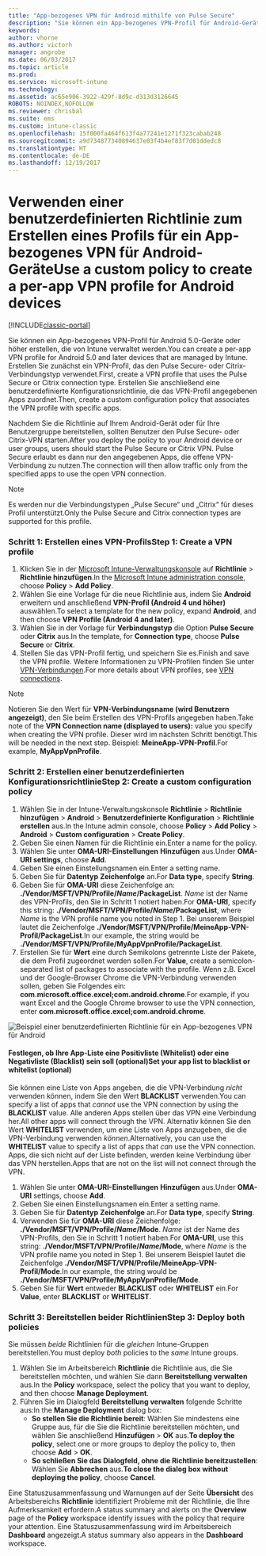 ```yaml
---
title: "App-bezogenes VPN für Android mithilfe von Pulse Secure"
description: "Sie können ein App-bezogenes VPN-Profil für Android-Geräte erstellen, die von Intune verwaltet werden."
keywords: 
author: vhorne
ms.author: victorh
manager: angrobe
ms.date: 06/03/2017
ms.topic: article
ms.prod: 
ms.service: microsoft-intune
ms.technology: 
ms.assetid: ac65e906-3922-429f-8d9c-d313d3126645
ROBOTS: NOINDEX,NOFOLLOW
ms.reviewer: chrisbal
ms.suite: ems
ms.custom: intune-classic
ms.openlocfilehash: 15f000fa464f613f4a77241e1271f323cabab248
ms.sourcegitcommit: a9d734877340894637e03f4b4ef83f7d01ddedc8
ms.translationtype: HT
ms.contentlocale: de-DE
ms.lasthandoff: 12/19/2017
---
```

# <a name="use-a-custom-policy-to-create-a-per-app-vpn-profile-for-android-devices"></a><span data-ttu-id="57cb9-103">Verwenden einer benutzerdefinierten Richtlinie zum Erstellen eines Profils für ein App-bezogenes VPN für Android-Geräte</span><span class="sxs-lookup"><span data-stu-id="57cb9-103">Use a custom policy to create a per-app VPN profile for Android devices</span></span>

[!INCLUDE[classic-portal](../includes/classic-portal.md)]

<span data-ttu-id="57cb9-104">Sie können ein App-bezogenes VPN-Profil für Android 5.0-Geräte oder höher erstellen, die von Intune verwaltet werden.</span><span class="sxs-lookup"><span data-stu-id="57cb9-104">You can create a per-app VPN profile for Android 5.0 and later devices that are managed by Intune.</span></span> <span data-ttu-id="57cb9-105">Erstellen Sie zunächst ein VPN-Profil, das den Pulse Secure- oder Citrix-Verbindungstyp verwendet.</span><span class="sxs-lookup"><span data-stu-id="57cb9-105">First, create a VPN profile that uses the Pulse Secure or Citrix connection type.</span></span> <span data-ttu-id="57cb9-106">Erstellen Sie anschließend eine benutzerdefinierte Konfigurationsrichtlinie, die das VPN-Profil angegebenen Apps zuordnet.</span><span class="sxs-lookup"><span data-stu-id="57cb9-106">Then, create a custom configuration policy that associates the VPN profile with specific apps.</span></span> 

<span data-ttu-id="57cb9-107">Nachdem Sie die Richtlinie auf Ihrem Android-Gerät oder für Ihre Benutzergruppe bereitstellen, sollten Benutzer den Pulse Secure- oder Citrix-VPN starten.</span><span class="sxs-lookup"><span data-stu-id="57cb9-107">After you deploy the policy to your Android device or user groups, users should start the Pulse Secure or Citrix VPN.</span></span> <span data-ttu-id="57cb9-108">Pulse Secure erlaubt es dann nur den angegebenen Apps, die offene VPN-Verbindung zu nutzen.</span><span class="sxs-lookup"><span data-stu-id="57cb9-108">The connection will then allow traffic only from the specified apps to use the open VPN connection.</span></span>

> [!NOTE]
>
> <span data-ttu-id="57cb9-109">Es werden nur die Verbindungstypen „Pulse Secure“ und „Citrix“ für dieses Profil unterstützt.</span><span class="sxs-lookup"><span data-stu-id="57cb9-109">Only the Pulse Secure and Citrix connection types are supported for this profile.</span></span>


### <a name="step-1-create-a-vpn-profile"></a><span data-ttu-id="57cb9-110">Schritt 1: Erstellen eines VPN-Profils</span><span class="sxs-lookup"><span data-stu-id="57cb9-110">Step 1: Create a VPN profile</span></span>

1. <span data-ttu-id="57cb9-111">Klicken Sie in der [Microsoft Intune-Verwaltungskonsole](https://manage.microsoft.com) auf **Richtlinie** > **Richtlinie hinzufügen**.</span><span class="sxs-lookup"><span data-stu-id="57cb9-111">In the [Microsoft Intune administration console](https://manage.microsoft.com), choose **Policy** > **Add Policy**.</span></span>
2. <span data-ttu-id="57cb9-112">Wählen Sie eine Vorlage für die neue Richtlinie aus, indem Sie **Android** erweitern und anschließend **VPN-Profil (Android 4 und höher)** auswählen.</span><span class="sxs-lookup"><span data-stu-id="57cb9-112">To select a template for the new policy, expand **Android**, and then choose **VPN Profile (Android 4 and later)**.</span></span>
3. <span data-ttu-id="57cb9-113">Wählen Sie in der Vorlage für **Verbindungstyp** die Option **Pulse Secure** oder **Citrix** aus.</span><span class="sxs-lookup"><span data-stu-id="57cb9-113">In the template, for **Connection type**, choose **Pulse Secure** or **Citrix**.</span></span>
4. <span data-ttu-id="57cb9-114">Stellen Sie das VPN-Profil fertig, und speichern Sie es.</span><span class="sxs-lookup"><span data-stu-id="57cb9-114">Finish and save the VPN profile.</span></span> <span data-ttu-id="57cb9-115">Weitere Informationen zu VPN-Profilen finden Sie unter [VPN-Verbindungen](../deploy-use/vpn-connections-in-microsoft-intune.md).</span><span class="sxs-lookup"><span data-stu-id="57cb9-115">For more details about VPN profiles, see [VPN connections](../deploy-use/vpn-connections-in-microsoft-intune.md).</span></span>

> [!NOTE]
>
> <span data-ttu-id="57cb9-116">Notieren Sie den Wert für **VPN-Verbindungsname (wird Benutzern angezeigt)**, den Sie beim Erstellen des VPN-Profils angegeben haben.</span><span class="sxs-lookup"><span data-stu-id="57cb9-116">Take note of the **VPN Connection name (displayed to users):** value you specify when creating the VPN profile.</span></span> <span data-ttu-id="57cb9-117">Dieser wird im nächsten Schritt benötigt.</span><span class="sxs-lookup"><span data-stu-id="57cb9-117">This will be needed in the next step.</span></span> <span data-ttu-id="57cb9-118">Beispiel: **MeineApp-VPN-Profil**.</span><span class="sxs-lookup"><span data-stu-id="57cb9-118">For example, **MyAppVpnProfile**.</span></span>

### <a name="step-2-create-a-custom-configuration-policy"></a><span data-ttu-id="57cb9-119">Schritt 2: Erstellen einer benutzerdefinierten Konfigurationsrichtlinie</span><span class="sxs-lookup"><span data-stu-id="57cb9-119">Step 2: Create a custom configuration policy</span></span>

   1. <span data-ttu-id="57cb9-120">Wählen Sie in der Intune-Verwaltungskonsole **Richtlinie** > **Richtlinie hinzufügen** > **Android** > **Benutzerdefinierte Konfiguration** > **Richtlinie erstellen** aus.</span><span class="sxs-lookup"><span data-stu-id="57cb9-120">In the Intune admin console, choose **Policy** > **Add Policy** > **Android** > **Custom configuration** > **Create Policy**.</span></span>
   2. <span data-ttu-id="57cb9-121">Geben Sie einen Namen für die Richtlinie ein.</span><span class="sxs-lookup"><span data-stu-id="57cb9-121">Enter a name for the policy.</span></span>
   3. <span data-ttu-id="57cb9-122">Wählen Sie unter **OMA-URI-Einstellungen** **Hinzufügen** aus.</span><span class="sxs-lookup"><span data-stu-id="57cb9-122">Under **OMA-URI settings**, choose **Add**.</span></span>
   4. <span data-ttu-id="57cb9-123">Geben Sie einen Einstellungsnamen ein.</span><span class="sxs-lookup"><span data-stu-id="57cb9-123">Enter a setting name.</span></span>
   5. <span data-ttu-id="57cb9-124">Geben Sie für **Datentyp** **Zeichenfolge** an.</span><span class="sxs-lookup"><span data-stu-id="57cb9-124">For **Data type**, specify **String**.</span></span>
   6. <span data-ttu-id="57cb9-125">Geben Sie für **OMA-URI** diese Zeichenfolge an: **./Vendor/MSFT/VPN/Profile/*Name*/PackageList**. *Name* ist der Name des VPN-Profils, den Sie in Schritt 1 notiert haben.</span><span class="sxs-lookup"><span data-stu-id="57cb9-125">For **OMA-URI**, specify this string: **./Vendor/MSFT/VPN/Profile/*Name*/PackageList**, where *Name* is the VPN profile name you noted in Step 1.</span></span> <span data-ttu-id="57cb9-126">Bei unserem Beispiel lautet die Zeichenfolge **./Vendor/MSFT/VPN/Profile/MeineApp-VPN-Profil/PackageList**.</span><span class="sxs-lookup"><span data-stu-id="57cb9-126">In our example, the string would be **./Vendor/MSFT/VPN/Profile/MyAppVpnProfile/PackageList**.</span></span>
   7.   <span data-ttu-id="57cb9-127">Erstellen Sie für **Wert** eine durch Semikolons getrennte Liste der Pakete, die dem Profil zugeordnet werden sollen.</span><span class="sxs-lookup"><span data-stu-id="57cb9-127">For **Value**, create a semicolon-separated list of packages to associate with the profile.</span></span> <span data-ttu-id="57cb9-128">Wenn z.B. Excel und der Google-Browser Chrome die VPN-Verbindung verwenden sollen, geben Sie Folgendes ein: **com.microsoft.office.excel;com.android.chrome**.</span><span class="sxs-lookup"><span data-stu-id="57cb9-128">For example, if you want Excel and the Google Chrome browser to use the VPN connection, enter **com.microsoft.office.excel;com.android.chrome**.</span></span>

![Beispiel einer benutzerdefinierten Richtlinie für ein App-bezogenes VPN für Android](./media/android_per_app_vpn_oma_uri.png)

#### <a name="set-your-app-list-to-blacklist-or-whitelist-optional"></a><span data-ttu-id="57cb9-130">Festlegen, ob Ihre App-Liste eine Positivliste (Whitelist) oder eine Negativliste (Blacklist) sein soll (optional)</span><span class="sxs-lookup"><span data-stu-id="57cb9-130">Set your app list to blacklist or whitelist (optional)</span></span>
  <span data-ttu-id="57cb9-131">Sie können eine Liste von Apps angeben, die die VPN-Verbindung *nicht* verwenden können, indem Sie den Wert **BLACKLIST** verwenden.</span><span class="sxs-lookup"><span data-stu-id="57cb9-131">You can specify a list of apps that *cannot* use the VPN connection by using the **BLACKLIST** value.</span></span> <span data-ttu-id="57cb9-132">Alle anderen Apps stellen über das VPN eine Verbindung her.</span><span class="sxs-lookup"><span data-stu-id="57cb9-132">All other apps will connect through the VPN.</span></span>
<span data-ttu-id="57cb9-133">Alternativ können Sie den Wert **WHITELIST** verwenden, um eine Liste von Apps anzugeben, die die VPN-Verbindung verwenden *können*.</span><span class="sxs-lookup"><span data-stu-id="57cb9-133">Alternatively, you can use the **WHITELIST** value to specify a list of apps that *can* use the VPN connection.</span></span> <span data-ttu-id="57cb9-134">Apps, die sich nicht auf der Liste befinden, werden keine Verbindung über das VPN herstellen.</span><span class="sxs-lookup"><span data-stu-id="57cb9-134">Apps that are not on the list will not connect through the VPN.</span></span>
  1.    <span data-ttu-id="57cb9-135">Wählen Sie unter **OMA-URI-Einstellungen** **Hinzufügen** aus.</span><span class="sxs-lookup"><span data-stu-id="57cb9-135">Under **OMA-URI** settings, choose **Add**.</span></span>
  2.    <span data-ttu-id="57cb9-136">Geben Sie einen Einstellungsnamen ein.</span><span class="sxs-lookup"><span data-stu-id="57cb9-136">Enter a setting name.</span></span>
  3.    <span data-ttu-id="57cb9-137">Geben Sie für **Datentyp** **Zeichenfolge** an.</span><span class="sxs-lookup"><span data-stu-id="57cb9-137">For **Data type**, specify **String**.</span></span>
  4.    <span data-ttu-id="57cb9-138">Verwenden Sie für **OMA-URI** diese Zeichenfolge: **./Vendor/MSFT/VPN/Profile/*Name*/Mode**. *Name* ist der Name des VPN-Profils, den Sie in Schritt 1 notiert haben.</span><span class="sxs-lookup"><span data-stu-id="57cb9-138">For **OMA-URI**, use this string: **./Vendor/MSFT/VPN/Profile/*Name*/Mode**, where *Name* is the VPN profile name you noted in Step 1.</span></span> <span data-ttu-id="57cb9-139">Bei unserem Beispiel lautet die Zeichenfolge **./Vendor/MSFT/VPN/Profile/MeineApp-VPN-Profil/Mode**.</span><span class="sxs-lookup"><span data-stu-id="57cb9-139">In our example, the string would be **./Vendor/MSFT/VPN/Profile/MyAppVpnProfile/Mode**.</span></span>
  5.    <span data-ttu-id="57cb9-140">Geben Sie für **Wert** entweder **BLACKLIST** oder **WHITELIST** ein.</span><span class="sxs-lookup"><span data-stu-id="57cb9-140">For **Value**, enter **BLACKLIST** or **WHITELIST**.</span></span>



### <a name="step-3-deploy-both-policies"></a><span data-ttu-id="57cb9-141">Schritt 3: Bereitstellen beider Richtlinien</span><span class="sxs-lookup"><span data-stu-id="57cb9-141">Step 3: Deploy both policies</span></span>

<span data-ttu-id="57cb9-142">Sie müssen *beide* Richtlinien für die *gleichen* Intune-Gruppen bereitstellen.</span><span class="sxs-lookup"><span data-stu-id="57cb9-142">You must deploy *both* policies to the *same* Intune groups.</span></span>

1.  <span data-ttu-id="57cb9-143">Wählen Sie im Arbeitsbereich **Richtlinie** die Richtlinie aus, die Sie bereitstellen möchten, und wählen Sie dann **Bereitstellung verwalten** aus.</span><span class="sxs-lookup"><span data-stu-id="57cb9-143">In the **Policy** workspace, select the policy that you want to deploy, and then choose **Manage Deployment**.</span></span>
2.  <span data-ttu-id="57cb9-144">Führen Sie im Dialogfeld **Bereitstellung verwalten** folgende Schritte aus:</span><span class="sxs-lookup"><span data-stu-id="57cb9-144">In the **Manage Deployment** dialog box:</span></span>
    -   <span data-ttu-id="57cb9-145">**So stellen Sie die Richtlinie bereit**: Wählen Sie mindestens eine Gruppe aus, für die Sie die Richtlinie bereitstellen möchten, und wählen Sie anschließend **Hinzufügen** > **OK** aus.</span><span class="sxs-lookup"><span data-stu-id="57cb9-145">**To deploy the policy**, select one or more groups to deploy the policy to, then choose **Add** > **OK**.</span></span>
    -   <span data-ttu-id="57cb9-146">**So schließen Sie das Dialogfeld, ohne die Richtlinie bereitzustellen**: Wählen Sie **Abbrechen** aus.</span><span class="sxs-lookup"><span data-stu-id="57cb9-146">**To close the dialog box without deploying the policy**, choose **Cancel**.</span></span>

<span data-ttu-id="57cb9-147">Eine Statuszusammenfassung und Warnungen auf der Seite **Übersicht** des Arbeitsbereichs **Richtlinie** identifiziert Probleme mit der Richtlinie, die Ihre Aufmerksamkeit erfordern.</span><span class="sxs-lookup"><span data-stu-id="57cb9-147">A status summary and alerts on the **Overview** page of the **Policy** workspace identify issues with the policy that require your attention.</span></span> <span data-ttu-id="57cb9-148">Eine Statuszusammenfassung wird im Arbeitsbereich **Dashboard** angezeigt.</span><span class="sxs-lookup"><span data-stu-id="57cb9-148">A status summary also appears in the **Dashboard** workspace.</span></span>
